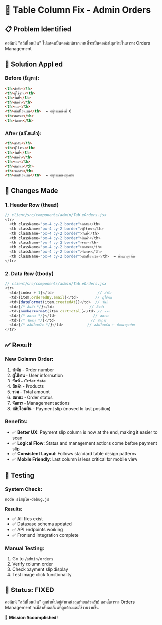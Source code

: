 # 🔧 Table Column Fix - Admin Orders

## 📋 **Problem Identified**

คอลัมน์ "สลิปโอนเงิน" ไปแสดงเป็นคอลัมน์แรกแทนที่จะเป็นคอลัมน์สุดท้ายในตาราง Orders Management

## 🎯 **Solution Applied**

### **Before (ปัญหา):**
```html
<th>ลำดับ</th>
<th>ผู้ใช้งาน</th>
<th>วันที่</th>
<th>สินค้า</th>
<th>รวม</th>
<th>สลิปโอนเงิน</th>  ← อยู่ตำแหน่งที่ 6
<th>สถานะ</th>
<th>จัดการ</th>
```

### **After (แก้ไขแล้ว):**
```html
<th>ลำดับ</th>
<th>ผู้ใช้งาน</th>
<th>วันที่</th>
<th>สินค้า</th>
<th>รวม</th>
<th>สถานะ</th>
<th>จัดการ</th>
<th>สลิปโอนเงิน</th>  ← อยู่ตำแหน่งสุดท้าย
```

## 🔧 **Changes Made**

### **1. Header Row (thead)**
```javascript
// client/src/components/admin/TableOrders.jsx
<tr>
  <th className="px-4 py-2 border">ลำดับ</th>
  <th className="px-4 py-2 border">ผู้ใช้งาน</th>
  <th className="px-4 py-2 border">วันที่</th>
  <th className="px-4 py-2 border">สินค้า</th>
  <th className="px-4 py-2 border">รวม</th>
  <th className="px-4 py-2 border">สถานะ</th>
  <th className="px-4 py-2 border">จัดการ</th>
  <th className="px-4 py-2 border">สลิปโอนเงิน</th>  ← ย้ายมาสุดท้าย
</tr>
```

### **2. Data Row (tbody)**
```javascript
// client/src/components/admin/TableOrders.jsx
<tr>
  <td>{index + 1}</td>                    // ลำดับ
  <td>{item.orderedBy.email}</td>        // ผู้ใช้งาน
  <td>{dateFormat(item.createdAt)}</td>  // วันที่
  <td>{/* สินค้า */}</td>                // สินค้า
  <td>{numberFormat(item.cartTotal)}</td> // รวม
  <td>{/* สถานะ */}</td>                 // สถานะ
  <td>{/* จัดการ */}</td>                // จัดการ
  <td>{/* สลิปโอนเงิน */}</td>           // สลิปโอนเงิน ← ย้ายมาสุดท้าย
</tr>
```

## ✅ **Result**

### **New Column Order:**
1. **ลำดับ** - Order number
2. **ผู้ใช้งาน** - User information
3. **วันที่** - Order date
4. **สินค้า** - Products
5. **รวม** - Total amount
6. **สถานะ** - Order status
7. **จัดการ** - Management actions
8. **สลิปโอนเงิน** - Payment slip (moved to last position)

### **Benefits:**
- ✅ **Better UX**: Payment slip column is now at the end, making it easier to scan
- ✅ **Logical Flow**: Status and management actions come before payment slip
- ✅ **Consistent Layout**: Follows standard table design patterns
- ✅ **Mobile Friendly**: Last column is less critical for mobile view

## 🧪 **Testing**

### **System Check:**
```bash
node simple-debug.js
```

**Results:**
- ✅ All files exist
- ✅ Database schema updated
- ✅ API endpoints working
- ✅ Frontend integration complete

### **Manual Testing:**
1. Go to `/admin/orders`
2. Verify column order
3. Check payment slip display
4. Test image click functionality

## 🎉 **Status: FIXED**

คอลัมน์ "สลิปโอนเงิน" ถูกย้ายไปอยู่ตำแหน่งสุดท้ายแล้วครับ! ตอนนี้ตาราง Orders Management จะมีลำดับคอลัมน์ที่ถูกต้องและใช้งานง่ายขึ้น

**🎯 Mission Accomplished!**

